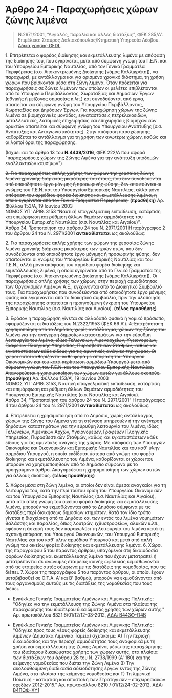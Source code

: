 # Άρθρο 24 - Παραχωρήσεις χώρων ζώνης λιμένα

>Ν.2971/2001, “Αιγιαλός, παραλία και άλλες διατάξεις”, ΦΕΚ 285/A'. Επιμέλεια: Σταύρος Δαλιακόπουλος/Κτηματική Υπηρεσία Λέσβου. [Άδεια χρήσης GFDL](http://www.gnu.org/licenses/fdl.html).

1\. Επιτρέπεται ο φορέας διοίκησης και εκμετάλλευσης λιμένα με απόφαση της διοίκησής του, που εγκρίνεται, μετά από σύμφωνη γνώμη του Γ.Ε.Ν. και του Υπουργείου Εμπορικής Ναυτιλίας, από τον Γενικό Γραμματέα Περιφέρειας (σ.σ. Αποκεντρωμένης Διοίκησης [νόμος Καλλικράτη]), να παραχωρεί, με αντάλλαγμα και για ορισμένο χρονικό διάστημα, τη χρήση χώρων που βρίσκονται μέσα στη ζώνη λιμένα. Όταν πρόκειται για παραχωρήσεις σε ζώνες λιμένων των οποίων οι μελέτες επιβλέπονται από το Υπουργείο Περιβάλλοντος, Χωροταξίας και Δημόσιων Έργων (εθνικής ή μείζονος σημασίας κ.λπ.) και συνοδεύονται από έργα, απαιτείται και σύμφωνη γνώμη του Υπουργείου Περιβάλλοντος, Χωροταξίας και Δημόσιων Έργων. Για παραχώρηση χώρων της ζώνης λιμένα σε βιομηχανικές μονάδες, εγκαταστάσεις πετρελαιοειδών, μεταλλευτικές, λατομικές επιχειρήσεις και επιχειρήσεις βιομηχανικών ορυκτών απαιτείται και σύμφωνη γνώμη του Υπουργείου Ανάπτυξης [σ.σ. Ανάπτυξης και Ανταγωνιστικότητας]. Στην απόφαση παραχώρησης καθορίζεται το αντάλλαγμα για τη χρήση των ανωτέρω χώρων, καθώς και οι λοιποί όροι της παραχώρησης.

(Ισχύει και το άρθρο 13 του **Ν.4439/2016**, ΦΕΚ 222/Α που αφορά "παραχωρήσεις χώρων της Ζώνης Λιμένα για την ανάπτυξη υποδομών εναλλακτικών καυσίμων")

~~2\. Για παραχωρήσεις απλής χρήσης των χώρων της χερσαίας ζώνης λιμένα χρονικής διάρκειας μικρότερης του έτους, που δεν συνοδεύονται από οποιοδήποτε έργο μόνιμης ή προσωρινής φύσης, δεν απαιτούνται οι γνώμες του Γ.Ε.Ν. και του Υπουργείου Εμπορικής Ναυτιλίας, αλλά μόνο απόφαση του αρμόδιου φορέα διοίκησης και εκμετάλλευσης λιμένα, η οποία εγκρίνεται από τον Γενικό Γραμματέα Περιφέρειας.~~ 
**(προσθήκη)** Αρ. Φύλλου 153/Α, 19 Ιουνίου 2003  
ΝΟΜΟΣ ΥΠ' ΑΡΙΘ. 3153 “Ναυτική επαγγελματική εκπαίδευση, κατάρτιση και επιμόρφωση και ρύθμιση άλλων θεμάτων αρμοδιότητας του Υπουργείου Εμπορικής Ναυτιλίας (σ.σ. Ναυτιλίας και Αιγαίου)”.  
Άρθρο 34, Τροποποίηση του άρθρου 24 του Ν. 2971/2001
Η παράγραφος 2 του άρθρου 24 του Ν. 2971/2001 **αντικαθίσταται** ως ακολούθως:

2\. Για παραχωρήσεις απλής χρήσης των χώρων της χερσαίας ζώνης λιμένα χρονικής διάρκειας μικρότερης των τριών ετών, που δεν συνοδεύονται από οποιοδήποτε έργο μόνιμης ή προσωρινής φύσης, δεν απαιτούνται οι γνώμες του Υπουργείου Εμπορικής Ναυτιλίας και του Γ.Ε.Ν., αλλά μόνο απόφαση του αρμόδιου φορέα διοίκησης και εκμετάλλευσης λιμένα, η οποία εγκρίνεται από το Γενικό Γραμματέα της Περιφέρειας (σ.σ. Αποκεντρωμένης Διοίκησης [νόμος Καλλικράτη]). Οι παραχωρήσεις απλής χρήσης των χώρων, στην περιοχή αρμοδιότητας των Οργανισμών Λιμένων Α.Ε., εγκρίνονται από το Διοικητικό Συμβούλιό τους. Για παραχωρήσεις που συνοδεύονται από οποιοδήποτε έργο μόνιμης φύσης και εγκρίνονται από το διοικητικό συμβούλιο, πριν την υλοποίηση της παραχώρησης απαιτείται η προηγούμενη έγκριση του Υπουργείου Εμπορικής Ναυτιλίας (σ.σ. Ναυτιλίας και Αιγαίου). **(τέλος προσθήκης)**

3\. Εφόσον η παραχώρηση γίνεται σε αλλοδαπό φυσικό ή νομικό πρόσωπο, εφαρμόζονται οι διατάξεις του Ν.2322/1953 (ΦΕΚ 66 Α').
~~4\. Επιτρέπεται η χρησιμοποίηση από το Δημόσιο, χωρίς αντάλλαγμα, χώρων της ζώνης του λιμένα για την ανέγερση δημοσίων καταστημάτων για την εύρυθμη λειτουργία του λιμένα, ιδίως Τελωνείων, Λιμεναρχείων, Υγειονομείων, Γραφείων Πλοηγικής Υπηρεσίας, Πυροσβεστικών Σταθμών, καθώς και εγκαταστάσεων κάθε είδους για τις αμυντικές ανάγκες της χώρας. Οι χώροι αυτοί καθορίζονται κάθε φορά με απόφαση του Υπουργού Οικονομικών και του κατά περίπτωση αρμόδιου Υπουργού μετά από σύμφωνη γνώμη του Γ.Ε.Ν. και του Υπουργείου Εμπορικής Ναυτιλίας. Απαγορεύεται η χρησιμοποίηση των χώρων αυτών για άλλους σκοπούς.~~
**(προσθήκη)** Αρ. Φύλλου 153/Α', 19 Ιουνίου 2003  
ΝΟΜΟΣ ΥΠ' ΑΡΙΘ. 3153, Ναυτική επαγγελματική εκπαίδευση, κατάρτιση και επιμόρφωση και ρύθμιση άλλων θεμάτων αρμοδιότητας του Υπουργείου Εμπορικής Ναυτιλίας (σ.σ. Ναυτιλίας και Αιγαίου).  
Άρθρο 34, “Τροποποίηση του άρθρου 24 του Ν. 2971/2001” Η παράγραφος 4 του άρθρου 24 του Ν. 2971/2001 **αντικαθίσταται** ως ακολούθως:

4\. Επιτρέπεται η χρησιμοποίηση από το Δημόσιο, χωρίς αντάλλαγμα, χώρων της ζώνης του Λιμένα για τη στέγαση υπηρεσιών ή την ανέγερση δημόσιων καταστημάτων για την εύρυθμη λειτουργία του λιμένα, ιδίως Τελωνείων, Λιμενικών Αρχών, Υγειονομείων, Γραφείων Πλοηγικής Υπηρεσίας, Πυροσβεστικών Σταθμών, καθώς και εγκαταστάσεων κάθε είδους για τις αμυντικές ανάγκες της χώρας. Με απόφαση των Υπουργών Οικονομίας και Οικονομικών και Εμπορικής Ναυτιλίας και του καθ' ύλην αρμόδιου Υπουργού, η οποία εκδίδεται ύστερα από γνώμη του φορέα διοίκησης και εκμετάλλευσης του Λιμένα, καθορίζονται οι χώροι που μπορούν να χρησιμοποιηθούν από το Δημόσιο σύμφωνα με το προηγούμενο άρθρο. Απαγορεύεται η χρησιμοποίηση των χώρων αυτών για άλλους σκοπούς. **(τέλος προσθήκης)**

5\. Χώροι μέσα στη ζώνη λιμένα, οι οποίοι δεν είναι άμεσα αναγκαίοι για τη λειτουργία του, κατά την περί τούτου κρίση του Υπουργείου Οικονομικών και του Υπουργείου Εμπορικής Ναυτιλίας (σ.σ. Ναυτιλίας και Αιγαίου), μετά από απλή γνώμη του οικείου φορέα διοίκησης και εκμετάλλευσης λιμένα, μπορούν να εκμισθώνονται από το Δημόσιο σύμφωνα με τις διατάξεις περί διοικήσεως δημοσίων κτημάτων. Κατά τον ίδιο τρόπο γίνεται η διαχείριση από το Δημόσιο και των εντός του λιμένα νομημάτων θαλάσσης και παραλίας, όπως λουτρών, ιχθυοτροφείων, αλυκών κ.λπ., εφόσον η άσκησή τους δεν παρακωλύει τη λειτουργία του λιμένα κατά τη σχετική απόφαση του Υπουργού Οικονομικών, του Υπουργού Εμπορικής Ναυτιλίας και του καθ' ύλην αρμόδιου Υπουργού και μετά από απλή γνώμη του οικείου φορέα διοίκησης και εκμετάλλευσης λιμένα.
6\. Χώροι της παραγράφου 5 του παρόντος άρθρου, υπαγόμενοι στη δικαιοδοσία φορέων διοίκησης και εκμετάλλευσης λιμένα που έχουν μετατραπεί ή μετατρέπονται σε ανώνυμες εταιρείες κοινής ωφέλειας εκμισθώνονται από τις εταιρείες αυτές σύμφωνα με τις διατάξεις της νομοθεσίας, που τις διέπει.
7\. Χώροι της παραγράφου 5 του παρόντος άρθρου, οι οποίοι έχουν μεταβιβασθεί σε Ο.Τ.Α. A' και B' βαθμού, μπορούν να εκμισθώνονται από τους οργανισμούς αυτούς με τις διατάξεις της νομοθεσίας που τους διέπει.

- Εγκύκλιος Γενικής Γραμματείας Λιμένων και Λιμενικής Πολιτικής: "Οδηγίες για την εκμετάλλευση της Ζώνης Λιμένα στα πλαίσια της παραχώρησης του ιδιαίτερου δικαιώματος χρήσης των χώρων αυτής." Αρ. πρωτοκόλλου 8321.6/01/12/12-03-2012, [ΑΔΑ:  Β443Φ-Ω4Β](https://diavgeia.gov.gr/decision/view/Β443Φ-Ω4Β) 

- Εγκύκλιος Γενικής Γραμματείας Λιμένων και Λιμενικής Πολιτικής: "Οδηγίες προς τους νέους φορείς διοίκησης και εκμετάλλευσης λιμένων (Δημοτικά Λιμενικά Ταμεία) σχετικά με: Α) Tην περιοχή δικαιοδοσίας και την περιοχή αρμοδιότητας τους αναφορικά με τη χρήση και εκμετάλλευση της Ζώνης Λιμένα, μέσω της παραχώρησης του ιδιαίτερου δικαιώματος χρήσης των χώρων αυτής, στα πλαίσια των διατάξεων του άρθρου 28 του Ν. 2738/1999 (Α' 180) και της κείμενης νομοθεσίας που διέπει την Ζώνη Λιμένα Β) Την ακολουθούμενη διαδικασία αδειοδότησης έργων εντός της Ζώνης Λιμένα, στα πλαίσια της κείμενης νομοθεσίας και Γ) Τη λιμενική Πολιτική - κατάρτιση και αποστολή των Στρατηγικών – επιχειρησιακών σχεδίων 2012-2015." Αρ. πρωτοκόλλου 8210 / 01/12/24-02-2012, [ΑΔΑ: Β4ΠΩΦ-ΧΥ1](https://diavgeia.gov.gr/decision/view/Β4ΠΩΦ-ΧΥ1)


